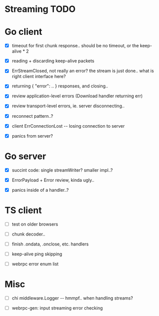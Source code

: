 Streaming TODO
==============


# Go client

- [x] timeout for first chunk response.. should be no timeout, or the keep-alive * 2
- [x] reading + discarding keep-alive packets
- [x] ErrStreamClosed, not really an error? the stream is just done.. what is right client interface here?
- [x] returning { "error": .. } responses, and closing..
- [x] review application-level errors (Download handler returning err)
- [x] review transport-level errors, ie. server disconnecting..
- [x] reconnect pattern..?
- [x] client ErrConnectionLost -- losing connection to server
- [x] panics from server?


# Go server

- [x] succint code: single streamWriter? smaller impl..?
- [x] ErrorPayload + Error review, kinda ugly..
- [x] panics inside of a handler..?



# TS client

- [ ] test on older browsers

- [ ] chunk decoder..

- [ ] finish .ondata, .onclose, etc. handlers
- [ ] keep-alive ping skipping
- [ ] webrpc error enum list





# Misc

- [ ] chi middleware.Logger -- hmmpf.. when handling streams?
- [ ] webrpc-gen: input streaming error checking

